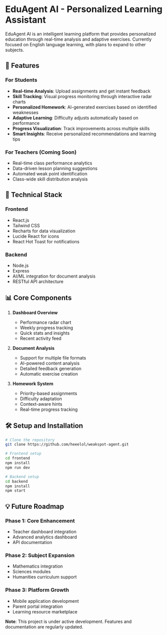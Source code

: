 # EduAgent AI - Personalized Learning Assistant

EduAgent AI is an intelligent learning platform that provides personalized education through real-time analysis and adaptive exercises. Currently focused on English language learning, with plans to expand to other subjects.

## 🌟 Features

### For Students
- **Real-time Analysis**: Upload assignments and get instant feedback
- **Skill Tracking**: Visual progress monitoring through interactive radar charts
- **Personalized Homework**: AI-generated exercises based on identified weaknesses
- **Adaptive Learning**: Difficulty adjusts automatically based on performance
- **Progress Visualization**: Track improvements across multiple skills
- **Smart Insights**: Receive personalized recommendations and learning tips

### For Teachers (Coming Soon)
- Real-time class performance analytics
- Data-driven lesson planning suggestions
- Automated weak point identification
- Class-wide skill distribution analysis

## 🚀 Technical Stack

### Frontend
- React.js
- Tailwind CSS
- Recharts for data visualization
- Lucide React for icons
- React Hot Toast for notifications

### Backend
- Node.js
- Express
- AI/ML integration for document analysis
- RESTful API architecture

## 📊 Core Components

1. **Dashboard Overview**
   - Performance radar chart
   - Weekly progress tracking
   - Quick stats and insights
   - Recent activity feed

2. **Document Analysis**
   - Support for multiple file formats
   - AI-powered content analysis
   - Detailed feedback generation
   - Automatic exercise creation

3. **Homework System**
   - Priority-based assignments
   - Difficulty adaptation
   - Context-aware hints
   - Real-time progress tracking

## 🛠 Setup and Installation

```bash
# Clone the repository
git clone https://github.com/heeelol/weakspot-agent.git

# Frontend setup
cd frontend
npm install
npm run dev

# Backend setup
cd backend
npm install
npm start
```

## 💡 Future Roadmap

### Phase 1: Core Enhancement
- Teacher dashboard integration
- Advanced analytics dashboard
- API documentation

### Phase 2: Subject Expansion
- Mathematics integration
- Sciences modules
- Humanities curriculum support

### Phase 3: Platform Growth
- Mobile application development
- Parent portal integration
- Learning resource marketplace

**Note**: This project is under active development. Features and documentation are regularly updated.